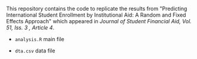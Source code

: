 This repository contains the code to replicate the results from "Predicting International Student Enrollment by Institutional Aid: A Random and Fixed Effects Approach" which appeared in _Journal of Student Financial Aid, Vol. 51, Iss. 3 , Article 4_.

* `analysis.R` main file

* `dta.csv` data file
